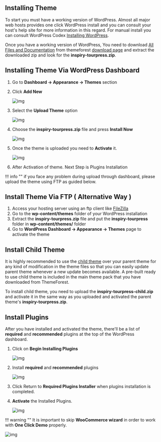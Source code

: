 ## Installing Theme
To start you must have a working version of WordPress. Almost all major web hosts provides one click WordPress install and you can consult your host's help site for more information in this regard. For manual install you can consult WordPress Codex [Installing WordPress](https://codex.wordpress.org/Installing_WordPress).

Once you have a working version of WordPress, You need to download [All Files and Documentation](img/all-files.png) from themeforest [download page](https://themeforest.net/downloads) and extract the downloaded zip and look for the **inspiry-tourpress.zip**.

## Installing Theme Via WordPress Dashboard
1.  Go to **Dashboard &rarr; Appearance &rarr; Themes** section
2.  Click **Add New**

    ![img](img/01-install.png)
    
3. Select the **Upload Theme** option

    ![img](img/02-install.png)
    
4. Choose the **inspiry-tourpress.zip** file and press **Install Now**

    ![img](img/03-install.png)
    
5. Once the theme is uploaded you need to **Activate** it.

    ![img](img/04-install.png)
    
6. After Activation of theme. Next Step is Plugins Installation

!!! info ""
    if you face any problem during upload through dashboard, please upload the theme using FTP as guided below.
    
## Install Theme Via FTP ( Alternative Way )
1. Access your hosting server using an ftp client like [FileZilla](https://filezilla-project.org/)
2. Go to the **wp-content/themes** folder of your WordPress installation
3. Extract the **inspiry-tourpress.zip** file and put the **inspiry-tourpress** folder in **wp-content/themes/** folder
4. Go to **WordPress Dashboard &rarr; Appearance &rarr; Themes** page to activate the theme

## Install Child Theme

It is highly recommended to use the [child theme](https://codex.wordpress.org/Child_Themes) over your parent theme for any kind of modification in the theme files so that you can easily update parent theme whenever a new update becomes available. A pre-built ready to use child theme is included in the main theme pack that you have downloaded from ThemeForest.

To install child theme, you need to upload the **inspiry-tourpress-child.zip** and activate it in the same way as you uploaded and activated the parent theme's **inspiry-tourpress.zip**.

## Install Plugins
After you have installed and activated the theme, there'll be a list of **required** and **recommended** plugins at the top of the WordPress dashboard.
 
1. Click on **Begin Installing Plugins**

    ![img](img/05-install.png)
    
2. Install **required** and **recommended** plugins

    ![img](img/06-install.png)
    
3. Click Return to **Required Plugins Installer** when plugins installation is completed.
4. **Activate** the Installed Plugins.

    ![img](img/07-install.png)
    
!!! warning ""
    It is important to skip **WooCommerce wizard** in order to work with **One Click Demo** properly.
    
 ![img](img/09-install.png)
